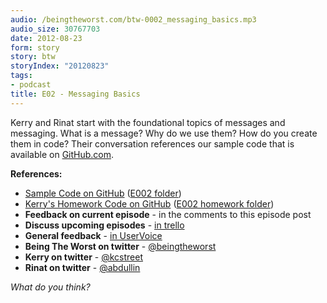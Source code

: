 ```yaml
---
audio: /beingtheworst.com/btw-0002_messaging_basics.mp3
audio_size: 30767703
date: 2012-08-23
form: story
story: btw
storyIndex: "20120823"
tags:
- podcast
title: E02 - Messaging Basics
---
```

<p>Kerry and Rinat start with the foundational topics of messages and messaging.  What is a message?  Why do we use them?  How do you create them in code?  Their conversation references our sample code that is available on <a href="https://github.com/beingtheworst/btw-samples">GitHub.com</a>.</p>

<p><strong>References:</strong></p>
<ul>
<li><a href="https://github.com/beingtheworst/btw-samples">Sample Code on GitHub</a> (<a href="https://github.com/beingtheworst/btw-samples/tree/master/E002-messaging-basics">E002 folder</a>)</li>
<li><a href="https://github.com/kstreet/btw-samples-homework">Kerry's Homework Code on GitHub</a> (<a href="https://github.com/kstreet/btw-samples-homework/tree/master/E002-messaging-basics">E002 homework folder</a>)</li>
<li><strong>Feedback on current episode</strong> - in the comments to this episode post</li>
<li><strong>Discuss upcoming episodes</strong> - <a href="https://trello.com/b/iNrEUlkY">in trello</a></li>
<li><strong>General feedback</strong> - <a href="http://beingtheworst.uservoice.com/">in UserVoice</a></li>
<li><strong>Being The Worst on twitter</strong> - <a href="https://twitter.com/beingtheworst">@beingtheworst</a></li>
<li><strong>Kerry on twitter</strong> - <a href="https://twitter.com/kcstreet">@kcstreet</a></li>
<li><strong>Rinat on twitter</strong> - <a href="https://twitter.com/abdullin">@abdullin</a></li>
</ul>
<p><em>What do you think?</em></p>
